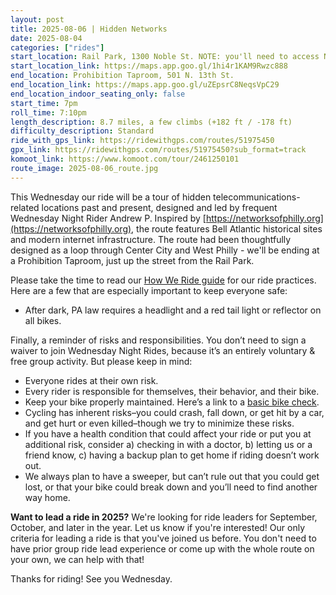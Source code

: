 ```yaml
---
layout: post
title: 2025-08-06 | Hidden Networks
date: 2025-08-04
categories: ["rides"]
start_location: Rail Park, 1300 Noble St. NOTE: you'll need to access Noble Street from Broad or 12th St.
start_location_link: https://maps.app.goo.gl/1hi4r1KAM9Rwzc888
end_location: Prohibition Taproom, 501 N. 13th St.
end_location_link: https://maps.app.goo.gl/uZEpsrC8NeqsVpC29
end_location_indoor_seating_only: false
start_time: 7pm
roll_time: 7:10pm
length_description: 8.7 miles, a few climbs (+182 ft / -178 ft)
difficulty_description: Standard
ride_with_gps_link: https://ridewithgps.com/routes/51975450
gpx_link: https://ridewithgps.com/routes/51975450?sub_format=track
komoot_link: https://www.komoot.com/tour/2461250101
route_image: 2025-08-06_route.jpg
---
```


This Wednesday our ride will be a tour of hidden telecommunications-related locations past and present, designed and led by frequent Wednesday Night Rider Andrew P. Inspired by [https://networksofphilly.org](https://networksofphilly.org), the route features Bell Atlantic historical sites and modern internet infrastructure. The route had been thoughtfully designed as a loop through Center City and West Philly - we'll be ending at a Prohibition Taproom, just up the street from the Rail Park.

Please take the time to read our [How We Ride guide](/how-we-ride) for our ride practices. Here are a few that are especially important to keep everyone safe:

* After dark, PA law requires a headlight and a red tail light or reflector on all bikes.

Finally, a reminder of risks and responsibilities. You don’t need to sign a waiver to join Wednesday Night Rides, because it’s an entirely voluntary & free group activity. But please keep in mind:

* Everyone rides at their own risk.
* Every rider is responsible for themselves, their behavior, and their bike.
* Keep your bike properly maintained. Here’s a link to a [basic bike check](https://bikepgh.org/2017/03/09/bike-video-abc-quick-check/).
* Cycling has inherent risks–you could crash, fall down, or get hit by a car, and get hurt or even killed–though we try to minimize these risks.
* If you have a health condition that could affect your ride or put you at additional risk, consider a) checking in with a doctor, b) letting us or a friend know, c) having a backup plan to get home if riding doesn’t work out.
* We always plan to have a sweeper, but can’t rule out that you could get lost, or that your bike could break down and you’ll need to find another way home.

**Want to lead a ride in 2025?** We're looking for ride leaders for September, October, and later in the year. Let us know if you're interested! Our only criteria for leading a ride is that you've joined us before. You don't need to have prior group ride lead experience or come up with the whole route on your own, we can help with that!

Thanks for riding! See you Wednesday.


